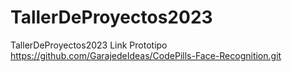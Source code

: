# TallerDeProyectos2023
TallerDeProyectos2023
Link   Prototipo
https://github.com/GarajedeIdeas/CodePills-Face-Recognition.git

